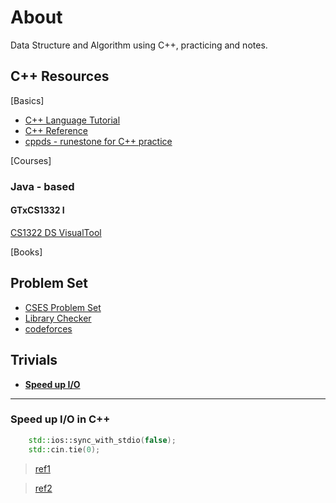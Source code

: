 # About
Data Structure and Algorithm using C++, practicing and notes.



## C++ Resources
[Basics]
- [C++ Language Tutorial](http://www.cplusplus.com/doc/tutorial/)
- [C++ Reference](http://www.cplusplus.com/reference/)
- [cppds - runestone for C++ practice](https://runestone.academy/ns/books/published/cppds/index.html)


[Courses]

### Java - based
#### GTxCS1332 I
[CS1322 DS VisualTool](https://csvistool.com/)

[Books]


## Problem Set
- [CSES Problem Set](https://cses.fi/problemset/list/)
- [Library Checker](https://judge.yosupo.jp/)
- [codeforces](http://cfrp.azurewebsites.net/)

## Trivials

- [**Speed up I/O**](#speed-up-I/O-in-C++)






---

### Speed up I/O in C++

``` C++
    std::ios::sync_with_stdio(false);
    std::cin.tie(0);
```

> [ref1](https://www.hankcs.com/program/cpp/cin-tie-with-sync_with_stdio-acceleration-input-and-output.html)

> [ref2](https://www.796t.com/post/MmcwYw==.html)



